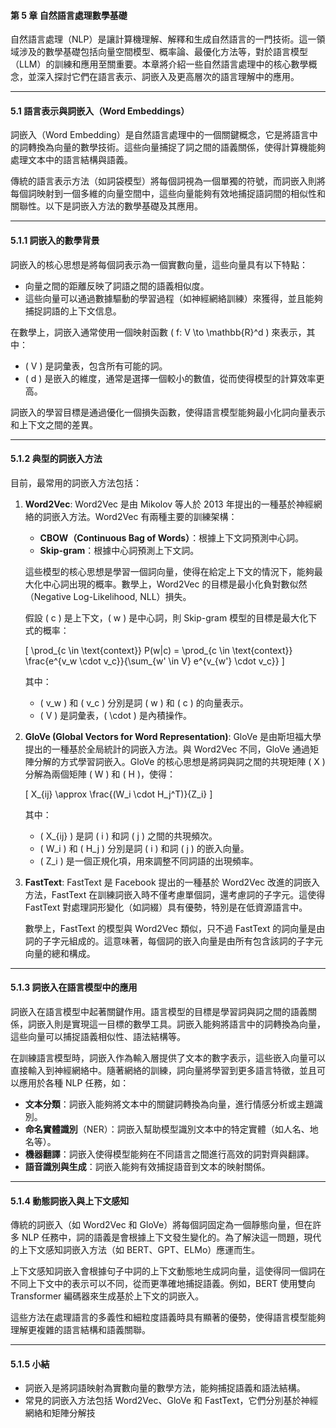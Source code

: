 #### **第 5 章 自然語言處理數學基礎**

自然語言處理（NLP）是讓計算機理解、解釋和生成自然語言的一門技術。這一領域涉及的數學基礎包括向量空間模型、概率論、最優化方法等，對於語言模型（LLM）的訓練和應用至關重要。本章將介紹一些自然語言處理中的核心數學概念，並深入探討它們在語言表示、詞嵌入及更高層次的語言理解中的應用。

---

#### **5.1 語言表示與詞嵌入（Word Embeddings）**

詞嵌入（Word Embedding）是自然語言處理中的一個關鍵概念，它是將語言中的詞轉換為向量的數學技術。這些向量捕捉了詞之間的語義關係，使得計算機能夠處理文本中的語言結構與語義。

傳統的語言表示方法（如詞袋模型）將每個詞視為一個單獨的符號，而詞嵌入則將每個詞映射到一個多維的向量空間中，這些向量能夠有效地捕捉語詞間的相似性和關聯性。以下是詞嵌入方法的數學基礎及其應用。

---

#### **5.1.1 詞嵌入的數學背景**

詞嵌入的核心思想是將每個詞表示為一個實數向量，這些向量具有以下特點：

- 向量之間的距離反映了詞語之間的語義相似度。
- 這些向量可以通過數據驅動的學習過程（如神經網絡訓練）來獲得，並且能夠捕捉詞語的上下文信息。

在數學上，詞嵌入通常使用一個映射函數 \( f: V \to \mathbb{R}^d \) 來表示，其中：
- \( V \) 是詞彙表，包含所有可能的詞。
- \( d \) 是嵌入的維度，通常是選擇一個較小的數值，從而使得模型的計算效率更高。

詞嵌入的學習目標是通過優化一個損失函數，使得語言模型能夠最小化詞向量表示和上下文之間的差異。

---

#### **5.1.2 典型的詞嵌入方法**

目前，最常用的詞嵌入方法包括：

1. **Word2Vec**:
   Word2Vec 是由 Mikolov 等人於 2013 年提出的一種基於神經網絡的詞嵌入方法。Word2Vec 有兩種主要的訓練架構：
   - **CBOW（Continuous Bag of Words）**：根據上下文詞預測中心詞。
   - **Skip-gram**：根據中心詞預測上下文詞。

   這些模型的核心思想是學習一個詞向量，使得在給定上下文的情況下，能夠最大化中心詞出現的概率。數學上，Word2Vec 的目標是最小化負對數似然（Negative Log-Likelihood, NLL）損失。

   假設 \( c \) 是上下文，\( w \) 是中心詞，則 Skip-gram 模型的目標是最大化下式的概率：

   \[
   \prod_{c \in \text{context}} P(w|c) = \prod_{c \in \text{context}} \frac{e^{v_w \cdot v_c}}{\sum_{w' \in V} e^{v_{w'} \cdot v_c}}
   \]

   其中：
   - \( v_w \) 和 \( v_c \) 分別是詞 \( w \) 和 \( c \) 的向量表示。
   - \( V \) 是詞彙表，\( \cdot \) 是內積操作。

2. **GloVe (Global Vectors for Word Representation)**:
   GloVe 是由斯坦福大學提出的一種基於全局統計的詞嵌入方法。與 Word2Vec 不同，GloVe 通過矩陣分解的方式學習詞嵌入。GloVe 的核心思想是將詞與詞之間的共現矩陣 \( X \) 分解為兩個矩陣 \( W \) 和 \( H \)，使得：

   \[
   X_{ij} \approx \frac{(W_i \cdot H_j^T)}{Z_i}
   \]

   其中：
   - \( X_{ij} \) 是詞 \( i \) 和詞 \( j \) 之間的共現頻次。
   - \( W_i \) 和 \( H_j \) 分別是詞 \( i \) 和詞 \( j \) 的嵌入向量。
   - \( Z_i \) 是一個正規化項，用來調整不同詞語的出現頻率。

3. **FastText**:
   FastText 是 Facebook 提出的一種基於 Word2Vec 改進的詞嵌入方法，FastText 在訓練詞嵌入時不僅考慮單個詞，還考慮詞的子字元。這使得 FastText 對處理詞形變化（如詞綴）具有優勢，特別是在低資源語言中。

   數學上，FastText 的模型與 Word2Vec 類似，只不過 FastText 的詞向量是由詞的子字元組成的。這意味著，每個詞的嵌入向量是由所有包含該詞的子字元向量的總和構成。

---

#### **5.1.3 詞嵌入在語言模型中的應用**

詞嵌入在語言模型中起著關鍵作用。語言模型的目標是學習詞與詞之間的語義關係，詞嵌入則是實現這一目標的數學工具。詞嵌入能夠將語言中的詞轉換為向量，這些向量可以捕捉語義相似性、語法結構等。

在訓練語言模型時，詞嵌入作為輸入層提供了文本的數字表示，這些嵌入向量可以直接輸入到神經網絡中。隨著網絡的訓練，詞向量將學習到更多語言特徵，並且可以應用於各種 NLP 任務，如：

- **文本分類**：詞嵌入能夠將文本中的關鍵詞轉換為向量，進行情感分析或主題識別。
- **命名實體識別**（NER）：詞嵌入幫助模型識別文本中的特定實體（如人名、地名等）。
- **機器翻譯**：詞嵌入使得模型能夠在不同語言之間進行高效的詞對齊與翻譯。
- **語音識別與生成**：詞嵌入能夠有效捕捉語音到文本的映射關係。

---

#### **5.1.4 動態詞嵌入與上下文感知**

傳統的詞嵌入（如 Word2Vec 和 GloVe）將每個詞固定為一個靜態向量，但在許多 NLP 任務中，詞的語義是會根據上下文發生變化的。為了解決這一問題，現代的上下文感知詞嵌入方法（如 BERT、GPT、ELMo）應運而生。

上下文感知詞嵌入會根據句子中詞的上下文動態地生成詞向量，這使得同一個詞在不同上下文中的表示可以不同，從而更準確地捕捉語義。例如，BERT 使用雙向 Transformer 編碼器來生成基於上下文的詞嵌入。

這些方法在處理語言的多義性和細粒度語義時具有顯著的優勢，使得語言模型能夠理解更複雜的語言結構和語義關聯。

---

#### **5.1.5 小結**

- 詞嵌入是將詞語映射為實數向量的數學方法，能夠捕捉語義和語法結構。
- 常見的詞嵌入方法包括 Word2Vec、GloVe 和 FastText，它們分別基於神經網絡和矩陣分解技